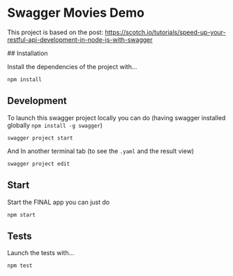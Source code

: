 # Swagger Movies Demo

This project is based on the post: https://scotch.io/tutorials/speed-up-your-restful-api-development-in-node-js-with-swagger

## Installation

Install the dependencies of the project with...

    npm install

## Development

To launch this swagger project locally you can do (having swagger installed globally `npm install -g swagger`)

    swagger project start

And In another terminal tab (to see the `.yaml` and the result view)

    swagger project edit

## Start

Start the FINAL app you can just do

    npm start


## Tests

Launch the tests with...

    npm test
